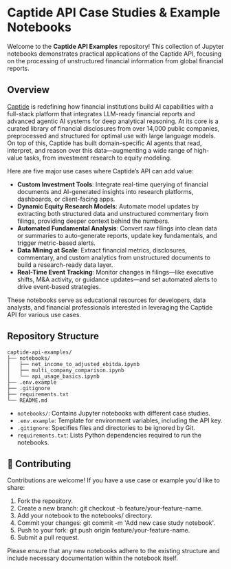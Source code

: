 # Captide API Case Studies & Example Notebooks

Welcome to the **Captide API Examples** repository! This collection of Jupyter notebooks demonstrates practical applications of the Captide API, focusing on the processing of unstructured financial information from global financial reports.

## Overview

[Captide](www.captide.co) is redefining how financial institutions build AI capabilities with a full-stack platform that integrates LLM-ready financial reports and advanced agentic AI systems for deep analytical reasoning. At its core is a curated library of financial disclosures from over 14,000 public companies, preprocessed and structured for optimal use with large language models. On top of this, Captide has built domain-specific AI agents that read, interpret, and reason over this data—augmenting a wide range of high-value tasks, from investment research to equity modeling.

Here are five major use cases where Captide’s API can add value:
- **Custom Investment Tools**: Integrate real-time querying of financial documents and AI-generated insights into research platforms, dashboards, or client-facing apps.
- **Dynamic Equity Research Models**: Automate model updates by extracting both structured data and unstructured commentary from filings, providing deeper context behind the numbers.
- **Automated Fundamental Analysis**: Convert raw filings into clean data or summaries to auto-generate reports, update key fundamentals, and trigger metric-based alerts.
- **Data Mining at Scale**: Extract financial metrics, disclosures, commentary, and custom analytics from unstructured documents to build a research-ready data layer.
- **Real-Time Event Tracking**: Monitor changes in filings—like executive shifts, M&A activity, or guidance updates—and set automated alerts to drive event-based strategies.

These notebooks serve as educational resources for developers, data analysts, and financial professionals interested in leveraging the Captide API for various use cases.

## Repository Structure

```
captide-api-examples/
├── notebooks/
│   ├── net_income_to_adjusted_ebitda.ipynb
│   ├── multi_company_comparison.ipynb
│   └── api_usage_basics.ipynb
├── .env.example
├── .gitignore
├── requirements.txt
└── README.md
```

- `notebooks/`: Contains Jupyter notebooks with different case studies.
- `.env.example`: Template for environment variables, including the API key.
- `.gitignore`: Specifies files and directories to be ignored by Git.
- `requirements.txt`: Lists Python dependencies required to run the notebooks.

## 🤝 Contributing
Contributions are welcome! If you have a use case or example you'd like to share:

1. Fork the repository.
2. Create a new branch: git checkout -b feature/your-feature-name.
3. Add your notebook to the notebooks/ directory.
4. Commit your changes: git commit -m 'Add new case study notebook'.
5. Push to your fork: git push origin feature/your-feature-name.
6. Submit a pull request.

Please ensure that any new notebooks adhere to the existing structure and include necessary documentation within the notebook itself.
